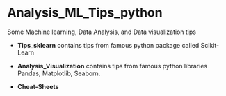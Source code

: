# Analysis_ML_Tips_python

Some Machine learning, Data Analysis, and Data visualization tips

- **Tips_sklearn** contains tips from famous python package called Scikit-Learn 

- **Analysis_Visualization** contains tips from famous python libraries Pandas, Matplotlib, Seaborn.

- **Cheat-Sheets**
